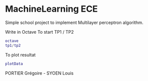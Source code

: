 # MachineLearning ECE

Simple school project to implement Multilayer perceptron algorithm.


Write in Octave
To start TP1 / TP2

```matlab
octave
tp1/tp2
```
To plot resultat
```matlab
plotData
```

















PORTIER Grégoire - SYOEN Louis
